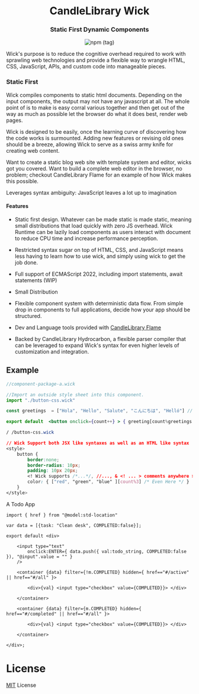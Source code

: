 <h1 align=center>CandleLibrary Wick</h1>

<h3 align=center>Static First Dynamic Components</h3>

<p align=center> <img alt="npm (tag)" src="https://img.shields.io/npm/v/@candlelib/wick?style=for-the-badge&logo=appveyor"> </p>

Wick's purpose is to reduce the cognitive overhead required to work with sprawling web technologies
and provide a flexible way to wrangle HTML, CSS, JavaScript, APIs, and custom code into manageable pieces. 

### Static First 

Wick compiles components to static html documents. Depending on the input components, the output
may not have any javascript at all. The whole point of is to make is easy corral various together
and then get out of the way as much as possible let the browser do what it does best, render web
pages. 

Wick is designed to be easily, once the learning curve of discovering how the code works is surmounted.
Adding new features or revising old ones should be a breeze, allowing Wick to serve as a swiss army 
knife for creating web content. 

Want to create a static blog web site with template system and editor, wicks got you covered. Want 
to build a complete web editor in the browser, no problem; checkout CandleLibrary Flame for an example
of how Wick makes this possible.

Leverages syntax ambiguity:
    JavaScript leaves a lot up to imagination

#### Features

- Static first design. Whatever can be made static is made static, meaning small distributions that load quickly with zero JS overhead. Wick Runtime can be lazily load components as users interact with document to reduce CPU time and increase performance perception.

- Restricted syntax sugar on top of HTML, CSS, and JavaScript means less having to learn how to use
    wick, and simply using wick to get the job done.

- Full support of ECMAScript 2022, including import statements, await statements (WIP)

- Small Distribution

- Flexible component system with deterministic data flow. From simple drop in components to full applications, decide how your app should be structured.

- Dev and Language tools provided with [CandleLibrary Flame](https://github.com/CandleLibrary/flame)

- Backed by CandleLibrary Hydrocarbon, a flexible parser compiler that can be leveraged to expand Wick's syntax for even higher levels of customization and integration.

## Example 

```jsx
//component-package-a.wick

//Import an outside style sheet into this component. 
import "./button-css.wick"

const greetings  = ["Hola", "Hello", "Salute", "こんにちは", "Helló"] //TODO should be hoisted to an internal, static property. 

export default  <button onclick={count++} > { greeting[count%greetings.length] } </button>

```

```CSS
/ /button-css.wick

// Wick Support both JSX like syntaxes as well as an HTML like syntax
<style>
    button {
        border:none;
        border-radius: 10px;
        padding: 10px 20px;
        <! Wick supports /*...*/, //..., & <! ... > comments anywhere >
        color: { ["red", "green", "blue" ][count%3] /* Even Here */ }
    }
</style>
```

A Todo App
```JSX
import { href } from "@model:std-location"

var data = [{task: "Clean desk", COMPLETED:false}];

export default <div>
    
    <input type="text" 
        onclick:ENTER={ data.push({ val:todo_string, COMPLETED:false }), "@input".value = "" }
    />

    <container {data} filter={!m.COMPLETED} hidden={ href=="#/active" || href=="#/all" }>

        <div>{val} <input type="checkbox" value={COMPLETED}}> </div>

    </container>

    <container {data} filter={m.COMPLETED} hidden={ href=="#/completed" || href=="#/all" }>

        <div>{val} <input type="checkbox" value={COMPLETED}}> </div>

    </container>

</div>;
```
# License

[MIT](./LICENSE) License
